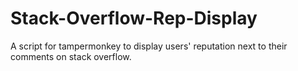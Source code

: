# Stack-Overflow-Rep-Display
A script for tampermonkey to display users' reputation next to their comments on stack overflow.

